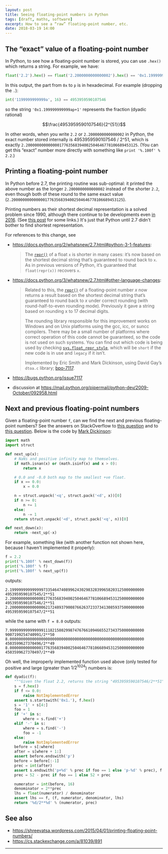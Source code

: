```yaml
---
layout: post
title: Seeing floating-point numbers in Python
tags: [draft, maths, software]
excerpt: How to see a “raw” floating-point number, etc.
date: 2018-03-19 14:00
---
```


## The “exact” value of a floating-point number

In Python, to see how a floating-point number is stored, you can use `.hex()` which returns a string. For example, we have:

```python
float('2.2').hex() == float('2.2000000000000002').hex() == '0x1.199999999999ap+1'
```

In this output, the part from `0x` to `p` is in hexadecimal. For example (dropping the `.`):

```python
int('1199999999999a', 16) == 4953959590107546
```

so the string `'0x1.199999999999ap+1'` represents the fraction (dyadic rational)

$$\frac{4953959590107546}{2^{51}}$$

In other words, when you write `2.2` or `2.2000000000000002` in Python, the exact number stored internally is 4953959590107546 / 2^51, which is exactly `2.20000000000000017763568394002504646778106689453125`. (You can get this “exact” number more directly with something like `print '%.100f' % 2.2`.)

## Printing a floating-point number

In Python before 2.7, the printing routine was sub-optimal: it printed the above number as the longer `2.2000000000000002` instead of the shorter `2.2`, even though both of these round to the same exact value (`2.20000000000000017763568394002504646778106689453125`).

Printing numbers as their shortest decimal representation is a solved problem since 1990, although there continue to be developments even [in 2016](http://cseweb.ucsd.edu/~lerner/papers/fp-printing-popl16.pdf). (See [this post](https://shreevatsa.wordpress.com/2015/04/01/printing-floating-point-numbers/) for some links.) It's just that Python until 2.7 didn't bother to find shortest representation.

For references to this change, see

* <https://docs.python.org/2/whatsnew/2.7.html#python-3-1-features>:

  > The [`repr()`](https://docs.python.org/2/library/functions.html#repr) of a float `x` is shorter in many cases: it’s now based on the shortest decimal string that’s guaranteed to round back to `x`. As in previous versions of Python, it’s guaranteed that `float(repr(x))` recovers `x`.

* <https://docs.python.org/3/whatsnew/2.7.html#other-language-changes>:

  > Related to this, the [`repr()`](https://docs.python.org/3/library/functions.html#repr) of a floating-point number *x* now returns a result based on the shortest decimal string that’s guaranteed to round back to *x* under correct rounding (with round-half-to-even rounding mode). Previously it gave a string based on rounding x to 17 decimal digits.
  >
  > The rounding library responsible for this improvement works on Windows and on Unix platforms using the gcc, icc, or suncc compilers. There may be a small number of platforms where correct operation of this code cannot be guaranteed, so the code is not used on such systems. You can find out which code is being used by checking [`sys.float_repr_style`](https://docs.python.org/3/library/sys.html#sys.float_repr_style), which will be `short` if the new code is in use and `legacy` if it isn’t.
  >
  > Implemented by Eric Smith and Mark Dickinson, using David Gay’s `dtoa.c` library; [bpo-7117](https://bugs.python.org/issue7117).

* <https://bugs.python.org/issue7117>

* discussion at <https://mail.python.org/pipermail/python-dev/2009-October/092958.html>

## Next and previous floating-point numbers

Given a floating-point number `f`, can we find the next and previous floating-point numbers? See the answers on StackOverflow to [this question](https://stackoverflow.com/questions/10420848/how-do-you-get-the-next-value-in-the-floating-point-sequence) and to [this question](https://stackoverflow.com/questions/6063755/increment-a-python-floating-point-value-by-the-smallest-possible-amount). Below is the code by [Mark Dickinson](https://stackoverflow.com/users/270986/mark-dickinson):

```python
import math
import struct

def next_up(x):
    # NaNs and positive infinity map to themselves.
    if math.isnan(x) or (math.isinf(x) and x > 0):
        return x

    # 0.0 and -0.0 both map to the smallest +ve float.
    if x == 0.0:
        x = 0.0

    n = struct.unpack('<q', struct.pack('<d', x))[0]
    if n >= 0:
        n += 1
    else:
        n -= 1
    return struct.unpack('<d', struct.pack('<q', n))[0]

def next_down(x):
    return -next_up(-x)
```

For example, something like (with another function not shown here, because I haven't implemented it properly):

```python
f = 2.2
print('%.100f' % next_down(f))
print('%.100f' % f)
print('%.100f' % next_up(f))
```

outputs:

```
2.199999999999999733546474089962430298328399658203125000000000 4953959590107545/2**51
2.200000000000000177635683940025046467781066894531250000000000 4953959590107546/2**51
2.200000000000000621724893790087662637233734130859375000000000 4953959590107547/2**51
```

while the same with `f = 8.0` outputs:

```
7.999999999999999111821580299874767661094665527343750000000000 9007199254740991/2**50
8.000000000000000000000000000000000000000000000000000000000000 4503599627370496/2**49
8.000000000000001776356839400250464677810668945312500000000000 4503599627370497/2**49
```

Oh well, the improperly implemented function used above (only tested for positive and large (greater than $1/2^{1024}$) numbers is:

```python
def dyadic(f):
    """Given the float 2.2, returns the string "4953959590107546/2**51", etc."""
    s = f.hex()
    if f <= 0.0:
        raise NotImplementedError
    assert s.startswith('0x1.'), f.hex()
    s = '1' + s[4:]
    foo = 1
    if '+' in s:
        where = s.find('+')
    elif '-' in s:
        where = s.find('-')
        foo = -1
    else:
        raise NotImplementedError
    before = s[:where]
    after = s[where + 1:]
    assert before.endswith('p')
    before = before[:-1]
    prec = int(after)
    assert s.endswith('p+%d' % prec if foo == 1 else 'p-%d' % prec), f.hex()
    prec = 52 - prec if foo == 1 else 52 + prec

    numerator = int(before, 16)
    denominator = 2**prec
    lhs = float(numerator) / denominator
    assert lhs == f, (f, numerator, denominator, lhs)
    return '%d/2**%d' % (numerator, prec)
```

## See also

* <https://shreevatsa.wordpress.com/2015/04/01/printing-floating-point-numbers/>
* <https://cs.stackexchange.com/a/81039/891>

----

